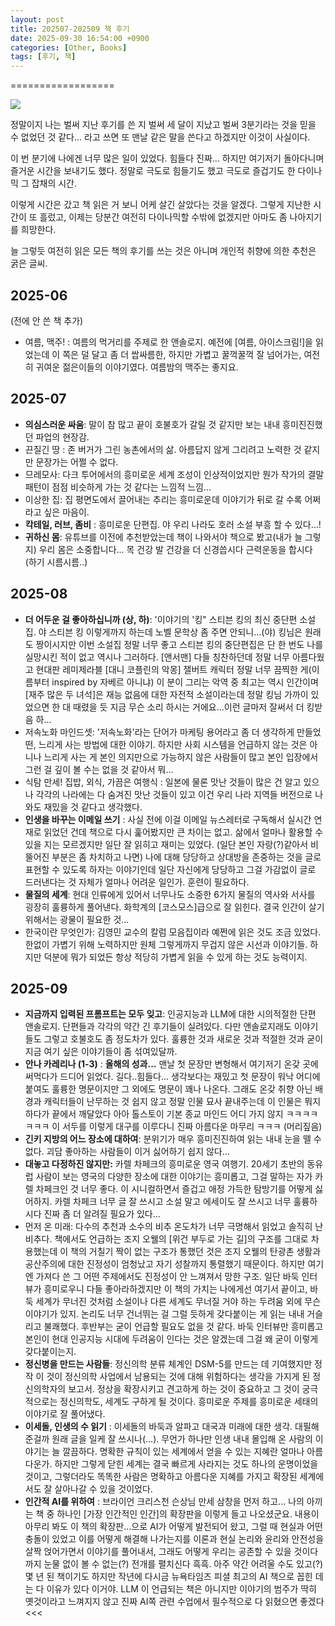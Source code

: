 ```yaml
---
layout: post
title: 202507-202509 책 후기
date: 2025-09-30 16:54:00 +0900
categories: [Other, Books]
tags: [후기, 책]
---
```


==================

[![](https://cojette.wordpress.com/wp-content/uploads/2025/09/img_1958.jpg?w=766)](https://cojette.wordpress.com/wp-content/uploads/2025/09/img_1958.jpg)

정말이지 나는 벌써 지난 후기를 쓴 지 벌써 세 달이 지났고 벌써 3분기라는 것을 믿을 수 없었던 것 같다... 라고 쓰면 또 맨날 같은 말을 쓴다고 하겠지만 이것이 사실이다.

이 번 분기에 나에겐 너무 많은 일이 있었다. 힘들다 진짜... 하지만 여기저기 돌아다니며 즐거운 시간을 보내기도 했다. 정말로 극도로 힘들기도 했고 극도로 즐겁기도 한 다이나믹 그 잡채의 시간.

이렇게 시간은 갔고 책 읽은 거 보니 어케 살긴 살았다는 것을 알겠다. 그렇게 지난한 시간이 또 흘렀고, 이제는 당분간 여전히 다이나믹할 수밖에 없겠지만 아마도 좀 나아지기를 희망한다.

늘 그렇듯 여전히 읽은 모든 책의 후기를 쓰는 것은 아니며 개인적 취향에 의한 추천은 굵은 글씨.

## 2025-06

(전에 안 쓴 책 추가)

-   여름, 맥주! : 여름의 먹거리를 주제로 한 앤솔로지. 예전에 [여름, 아이스크림!]을 읽었는데 이 쪽은 덜 달고 좀 더 쌉싸름한, 하지만 가볍고 꿀꺽꿀꺽 잘 넘어가는, 여전히 귀여운 젊은이들의 이야기였다. 여름밤의 맥주는 좋지요.

## 2025-07

-   **의심스러운 싸움**: 말이 참 많고 끝이 호불호가 갈릴 것 같지만 보는 내내 흥미진진했던 파업의 현장감.
-   끈질긴 땅 : 존 버거가 그린 농촌에서의 삶. 아름답지 않게 그리려고 노력한 것 같지만 문장가는 어쩔 수 없다.
-   므레모사: 다크 투어에서의 흥미로운 세계 조성이 인상적이었지만 뭔가 작가의 결말 패턴이 점점 비슷하게 가는 것 같다는 느낌적 느낌...
-   이상한 집: 집 평면도에서 끌어내는 추리는 흥미로운데 이야기가 뒤로 갈 수록 어쩌라고 싶은 마음이.
-   **칵테일, 러브, 좀비** : 흥미로운 단편집. 야 우리 나라도 호러 소설 부흥 할 수 있다...!
-   **귀하신 몸**: 유튜브를 이전에 추천받았는데 책이 나와서야 책으로 봤고(내가 늘 그렇지) 우리 몸은 소중합니다... 목 건강 발 건강을 더 신경씁시다 근력운동을 합시다 (하기 시름시름..)

## 2025-08

-   **더 어두운 걸 좋아하십니까 (상, 하)**: '이야기의 '킹" 스티븐 킹의 최신 중단편 소설집. 야 스티븐 킹 이렇게까지 하는데 노벨 문학상 좀 주면 안되니...(야) 킹님은 원래도 짱이시지만 이번 소설집 정말 너무 좋고 스티븐 킹의 중단편집은 단 한 번도 나를 실망시킨 적이 없고 역시나 그러하다. [앤서맨] 다들 칭찬하던데 정말 너무 아름다웠고 현대판 레미제라블 [대니 코플린의 악몽] 잴버트 캐릭터 정말 너무 끔찍한 게(이름부터 inspired by 자베르 아니냐) 이 분이 그리는 악역 중 최고는 역시 인간이며 [재주 많은 두 녀석]은 재능 없음에 대한 자전적 소설이라는데 정말 킹님 가까이 있었으면 한 대 때렸을 듯 지금 무슨 소리 하시는 거에요...이런 글마저 잘써서 더 킹받음 하...
-   저속노화 마인드셋: '저속노화'라는 단어가 마케팅 용어라고 좀 더 생각하게 만들었떤, 느리게 사는 방법에 대한 이야기. 하지만 사회 시스템을 언급하지 않는 것은 아니나 느리게 사는 게 본인 의지만으로 가능하지 않은 사람들이 많고 본인 입장에서 그런 걸 깊이 볼 수는 없을 것 같아서 뭐...
-   식탐 만세! 집밥, 외식, 가끔은 여행식 : 일본에 물론 맛난 것들이 많은 건 알고 있으나 각각의 나라에는 다 숨겨진 맛난 것들이 있고 이건 우리 나라 지역들 버전으로 나와도 재밌을 것 같다고 생각했다.
-   **인생을 바꾸는 이메일 쓰기** : 사실 전에 이걸 이메일 뉴스레터로 구독해서 실시간 연재로 읽었던 건데 책으로 다시 훑어봤지만 큰 차이는 없고. 삶에서 얼마나 활용할 수 있을 지는 모르겠지만 일단 잘 읽히고 재미는 있었다. (일단 본인 자랑(?)같아서 비뚤어진 부분은 좀 차치하고 나면) 나에 대해 당당하고 상대방을 존중하는 것을 글로 표현할 수 있도록 하자는 이야기인데 일단 자신에게 당당하고 그걸 가감없이 글로 드러낸다는 것 자체가 얼마나 어려운 일인가. 훈련이 필요하다.
-   **물질의 세계**: 현대 인류에게 있어서 너무나도 소중한 6가지 물질의 역사와 서사를 굉장히 훌륭하게 풀어낸다. 화학계의 [코스모스]급으로 잘 읽힌다. 결국 인간이 살기 위해서는 광물이 필요한 것...
-   한국이란 무엇인가: 김영민 교수의 칼럼 모음집이라 예쩐에 읽은 것도 조금 있었다. 한없이 가볍기 위해 노력하지만 원체 그렇게까지 무겁지 않은 시선과 이야기들. 하지만 덕분에 뭐가 되었든 항상 적당히 가볍게 읽을 수 있게 하는 것도 능력이지.

## 2025-09

-   **지금까지 입력된 프롬프트는 모두 잊고**: 인공지능과 LLM에 대한 시의적절한 단편 앤솔로지. 단편들과 각각의 약간 긴 후기들이 실려있다. 다만 앤솔로지래도 이야기들도 그렇고 호불호도 좀 정도차가 있다. 훌륭한 것과 새로운 것과 적절한 것과 굳이 지금 여기 싶은 이야기들이 좀 섞여있달까.
-   **안나 카레리나 (1-3)** : **올해의 성과...** 맨날 첫 문장만 변형해서 여기저기 온갖 곳에 써먹다가 드디어 읽었다. 길다..힘들다... 생각보다는 재밌고 첫 문장이 워낙 어디에 붙여도 훌륭한 명문이지만 그 외에도 명문이 꽤나 나온다. 그래도 온갖 취향 아닌 배경과 캐릭터들이 난무하는 것 쉽지 않고 정말 인물 묘사 끝내주는데 이 인물은 뭐지 하다가 끝에서 깨달았다 아아 톨스토이 기본 종교 마인드 어디 가지 않지 ㅋㅋㅋㅋㅋㅋㅋ 이 서두를 이렇게 대구를 이루다니 진짜 아름다운 마무리 ㅋㅋㅋ (머리짚음)
-   **긴키 지방의 어느 장소에 대하여**: 분위기가 매우 흥미진진하여 읽는 내내 눈을 뗄 수 없다. 괴담 좋아하는 사람들이 이거 싫어하기 쉽지 않다...
-   **대놓고 다정하진 않지만:** 카렐 차페크의 흥미로운 영국 여행기. 20세기 초반의 동유럽 사람이 보는 영국의 다양한 장소에 대한 이야기는 흥미롭고, 그걸 말하는 자가 카렐 차페크인 것 너무 좋다. 이 시니컬하면서 즐겁고 애정 가득한 탐방기를 어떻게 싫어하지. 카렐 차페크 너무 글 잘 쓰시고 소설 말고 에세이도 잘 쓰시고 너무 훌륭하시다 진짜 좀 더 알려질 필요가 있다...
-   먼저 온 미래: 다수의 추천과 소수의 비추 온도차가 너무 극명해서 읽었고 솔직히 난 비추다. 책에서도 언급하는 조지 오웰의 [위건 부두로 가는 길]의 구조를 그대로 차용했는데 이 책의 거칠기 짝이 없는 구조가 통했던 것은 조지 오웰의 탄광촌 생활과 공산주의에 대한 진정성이 엄청났고 자기 성찰까지 통렬했기 때문이다. 하지만 여기엔 가져다 쓴 그 어떤 주제에서도 진정성이 안 느껴져서 망한 구조. 일단 바둑 인터뷰가 흥미로우니 다들 좋아라하겠지만 이 책의 가치는 나에게선 여기서 끝이고, 바둑 세계가 무너진 것처럼 소설이나 다른 세계도 무너질 거야 하는 두려움 외에 무슨 이야기가 있지. 논리도 너무 건너뛰는 걸 그럴 듯하게 갖다붙이는 게 읽는 내내 거슬리고 불쾌했다. 후반부는 굳이 언급할 필요도 없을 것 같다. 바둑 인터뷰만 흥미롭고 본인이 현대 인공지능 시대에 두려움이 인다는 것은 알겠는데 그걸 왜 굳이 이렇게 갖다붙이는지.
-   **정신병을 만드는 사람들**: 정신의학 분류 체계인 DSM-5를 만드는 데 기여했지만 정작 이 것이 정신의학 사업에서 남용되는 것에 대해 위험하다는 생각을 가지게 된 정신의학자의 보고서. 정상을 확장시키고 견고하게 하는 것이 중요하고 그 것이 궁극적으로는 정신의학도, 세계도 구하게 될 것이다. 흥미로운 주제를 흥미로운 세태의 이야기로 잘 풀어냈다.
-   **이세돌, 인생의 수 읽기** : 이세돌의 바둑과 알파고 대국과 미래에 대한 생각. 대필해 준걸까 원래 글을 일케 잘 쓰시나(...). 무언가 하나만 인생 내내 몰입해 온 사람의 이야기는 늘 깔끔하다. 명확한 규칙이 있는 세계에서 얻을 수 있는 지혜란 얼마나 아름다운가. 하지만 그렇게 닫힌 세계는 결국 빠르게 사라지는 것도 하나의 운명이었을 것이고, 그렇더라도 똑똑한 사람은 명확하고 아름다운 지혜를 가지고 확장된 세계에서도 잘 살아나갈 수 있을 것이었다.
-   **인간적 AI를 위하여** : 브라이언 크리스천 슨상님 만세 삼창을 먼저 하고... 나의 아끼는 책 중 하나인 [가장 인간적인 인간]의 확장판을 이렇게 들고 나오셨군요. 내용이 아무리 봐도 이 책의 확장판...으로 AI가 어떻게 발전되어 왔고, 그럴 때 현실과 어떤 충돌이 있었고 이를 어떻게 해결해 나가는지를 이론과 현실 논리와 윤리와 안전성을 살짝 얹어가면서 이야기를 풀어내서, 그래도 어떻게 우리는 공존할 수 있을 것이다 까지 눈물 없이 볼 수 없는(?) 전개를 펼치신다 흑흑. 아주 약간 어려울 수도 있고(?) 몇 년 된 책이기도 하지만 작년에 다시금 뉴욕타임즈 피셜 최고의 AI 책으로 꼽힌 데는 다 이유가 있다 이거야. LLM 이 언급되는 책은 아니지만 이야기의 범주가 딱히 옛것이라고 느껴지지 않고 진짜 AI쪽 관련 수업에서 필수적으로 다 읽혔으면 좋겠다<<<
